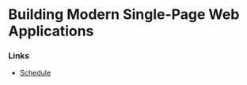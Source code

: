 # Building Modern Single-Page Web Applications

### Links
- [Schedule](https://github.com/HenrikJoreteg/masters)
